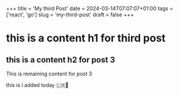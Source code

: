 +++
title = 'My third Post'
date = 2024-03-14T07:07:07+01:00
tags = ['react', 'go']
slug = 'my-third-post'
draft = false
+++

# this is a content h1 for third post

## this is a content h2 for post 3
This is remaining content for post 3

this is i added today 
🇱🇷🤪